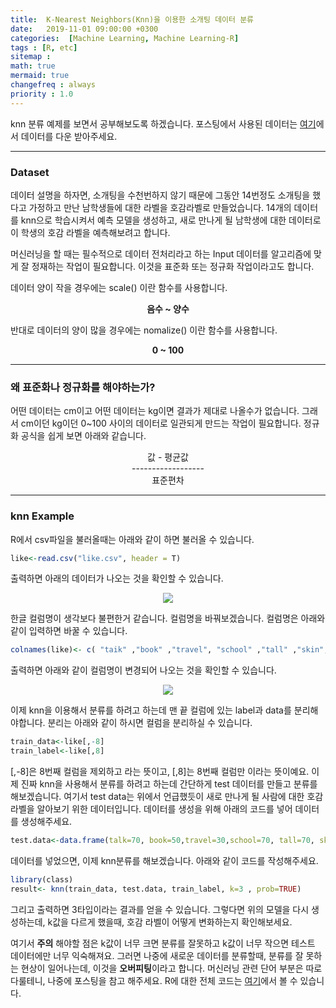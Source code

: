 ```yaml
---
title:  K-Nearest Neighbors(Knn)을 이용한 소개팅 데이터 분류
date:   2019-11-01 09:00:00 +0300
categories:  [Machine Learning, Machine Learning-R]
tags : [R, etc]
sitemap :
math: true
mermaid: true
changefreq : always
priority : 1.0
---
```


knn 분류 예제를 보면서 공부해보도록 하겠습니다. 포스팅에서 사용된 데이터는 [여기](https://github.com/KEJdev/DataSet)에서 데이터를 다운 받아주세요.

-------

###  Dataset  

데이터 설명을 하자면, 소개팅을 수천번하지 않기 때문에 그동안 14번정도 소개팅을 했다고 가정하고 만난 남학생들에 대한 라벨을 호감라벨로 만들었습니다. 14개의 데이터를 knn으로 학습시켜서 예측 모델을 생성하고, 새로 만나게 될 남학생에 대한 데이터로 이 학생의 호감 라벨을 예측해보려고 합니다.  

머신러닝을 할 때는 필수적으로 데이터 전처리라고 하는 Input 데이터를 알고리즘에 맞게 잘 정재하는 작업이 필요합니다. 이것을 표준화 또는 정규화 작업이라고도 합니다.  

데이터 양이 작을 경우에는 scale() 이란 함수를 사용합니다.  
**<center> 음수 ~ 양수 </center>**  


반대로 데이터의 양이 많을 경우에는 nomalize() 이란 함수를 사용합니다.  
**<center> 0 ~ 100 </center>**

-------

### 왜 표준화나 정규화를 해야하는가? 

어떤 데이터는 cm이고 어떤 데이터는 kg이면 결과가 제대로 나올수가 없습니다. 그래서 cm이던 kg이던 0~100 사이의 데이터로 일관되게 만드는 작업이 필요합니다. 정규화 공식을 쉽게 보면 아래와 같습니다.  


<center>값 - 평균값 </center>
<center>------------------</center>
<center>표준편차</center>  


-------


### knn Example

R에서 csv파일을 불러올때는 아래와 같이 하면 불러올 수 있습니다.  

```r
like<-read.csv("like.csv", header = T)
```  

출력하면 아래의 데이터가 나오는 것을 확인할 수 있습니다. 

<center><img src="../../assets//images/R1.png" ></center>  


한글 컬럼명이 생각보다 불편한거 같습니다. 컬럼명을 바꿔보겠습니다. 컬럼명은 아래와 같이 입력하면 바꿀 수 있습니다.  

```r
colnames(like)<- c( "taik" ,"book" ,"travel", "school" ,"tall" ,"skin", "muslce" ,"label")
```  
  
출력하면 아래와 같이 컬럼명이 변경되어 나오는 것을 확인할 수 있습니다.  

<center><img src="../../assets//images/R2.png" ></center>  
 

이제 knn을 이용해서 분류를 하려고 하는데 맨 끝 컬럼에 있는 label과 data를 분리해야합니다. 분리는 아래와 같이 하시면 컬럼을 분리하실 수 있습니다.   

```r
train_data<-like[,-8]
train_label<-like[,8]
```

[,-8]은 8번째 컬럼을 제외하고 라는 뜻이고, [,8]는 8번째 컬럼만 이라는 뜻이예요. 이제 진짜 knn을 사용해서 분류를 하려고 하는데 간단하게 test 데이터를 만들고 분류를 해보겠습니다. 여기서 test data는 위에서 언급했듯이 새로 만나게 될 사람에 대한 호감 라벨을 알아보기 위한 데이터입니다. 데이터를 생성을 위해 아래의 코드를 넣어 데이터를 생성해주세요.  

```r
test.data<-data.frame(talk=70, book=50,travel=30,school=70, tall=70, skin=40,muslce=50)
```  

데이터를 넣었으면, 이제 knn분류를 해보겠습니다. 아래와 같이 코드를 작성해주세요.  

```r
library(class)
result<- knn(train_data, test.data, train_label, k=3 , prob=TRUE)
```

그리고 출력하면 3타입이라는 결과를 얻을 수 있습니다. 그렇다면 위의 모델을 다시 생성하는데, k값을 다르게 했을때, 호감 라벨이 어떻게 변화하는지 확인해보세요.  

여기서 **주의** 해야할 점은 k값이 너무 크면 분류를 잘못하고 k값이 너무 작으면 테스트 데이터에만 너무 익숙해져요. 그러면 나중에 새로운 데이터를 분류할때, 분류를 잘 못하는 현상이 일어나는데, 이것을 **오버피팅**이라고 합니다. 머신러닝 관련 단어 부분은 따로 다룰테니, 나중에 포스팅을 참고 해주세요. R에 대한 전체 코드는 [여기](https://github.com/KEJdev/R-Study/blob/master/K-Nearest%20Neighbors/knn_%EC%86%8C%EA%B0%9C%ED%8C%85%20%EB%B6%84%EB%A5%98.R)에서 볼 수 있습니다. 



